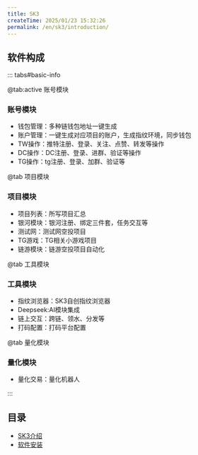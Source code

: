 ```yaml
---
title: SK3
createTime: 2025/01/23 15:32:26
permalink: /en/sk3/introduction/
---
```


  <ImageCard
        image="http://localhost:8080/Stable-kit-3/img/bg.jpg"
        title="STABLE KIT 3"
        description="SK3是一款专为Web3空投和量化交易设计的自动化工具,助力用户在空投项目中脱颖而出。"
        href="/sk3"
        author="SK3"
        date="2025/01/01"
      />
      
## 软件构成

::: tabs#basic-info

@tab:active 账号模块
### 账号模块
- 钱包管理：多种链钱包地址一键生成
- 账户管理：一键生成对应项目的账户，生成指纹环境，同步钱包
- TW操作：推特注册、登录、关注、点赞、转发等操作
- DC操作：DC注册、登录、进群、验证等操作
- TG操作：tg注册、登录、加群、验证等


@tab 项目模块
### 项目模块
- 项目列表：所写项目汇总
- 银河模块：银河注册、绑定三件套，任务交互等
- 测试网：测试网空投项目
- TG游戏：TG相关小游戏项目
- 链游模块：链游空投项目自动化

@tab 工具模块
### 工具模块
- 指纹浏览器：SK3自创指纹浏览器
- Deepseek:AI模块集成
- 链上交互：跨链、领水、分发等
- 打码配置：打码平台配置

@tab 量化模块
### 量化模块
- 量化交易：量化机器人

:::
## 目录
- [SK3介绍](./SK3介绍.md)
- [软件安装](./软件安装.md)

